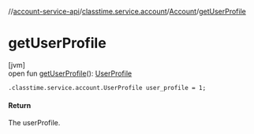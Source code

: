 //[account-service-api](../../../index.md)/[classtime.service.account](../index.md)/[Account](index.md)/[getUserProfile](get-user-profile.md)

# getUserProfile

[jvm]\
open fun [getUserProfile](get-user-profile.md)(): [UserProfile](../-user-profile/index.md)

`.classtime.service.account.UserProfile user_profile = 1;`

#### Return

The userProfile.
